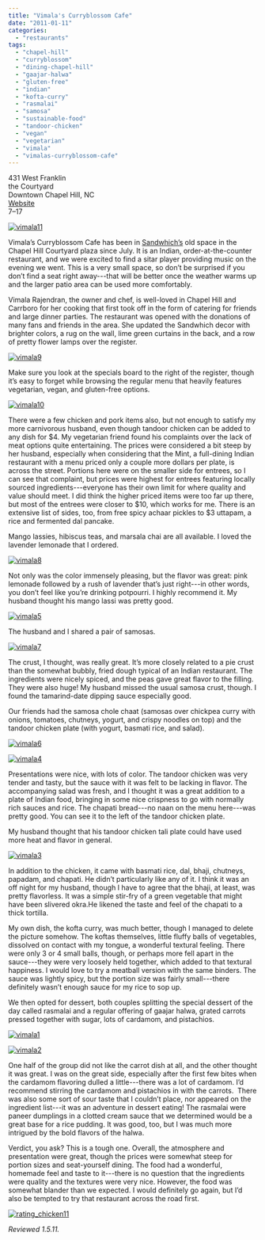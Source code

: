 ```yaml
---
title: "Vimala's Curryblossom Cafe"
date: "2011-01-11"
categories:
  - "restaurants"
tags:
  - "chapel-hill"
  - "curryblossom"
  - "dining-chapel-hill"
  - "gaajar-halwa"
  - "gluten-free"
  - "indian"
  - "kofta-curry"
  - "rasmalai"
  - "samosa"
  - "sustainable-food"
  - "tandoor-chicken"
  - "vegan"
  - "vegetarian"
  - "vimala"
  - "vimalas-curryblossom-cafe"
---
```


431 West Franklin\
the Courtyard\
Downtown Chapel Hill, NC\
[Website](http://www.curryblossom.com/)\
$7–$17




<div class="caption">

[![](http://s3.amazonaws.com/thegourmez-wpmedia/2011/01/vimala11.jpg "vimala11")](http://s3.amazonaws.com/thegourmez-wpmedia/2011/01/vimala11.jpg)</div>


Vimala’s Curryblossom Cafe has been in [Sandwhich’s](../../../../../?p=924) old space in the Chapel Hill Courtyard plaza since July. It is an Indian, order-at-the-counter restaurant, and we were excited to find a sitar player providing music on the evening we went. This is a very small space, so don’t be surprised if you don’t find a seat right away---that will be better once the weather warms up and the larger patio area can be used more comfortably.

Vimala Rajendran, the owner and chef, is well-loved in Chapel Hill and Carrboro for her cooking that first took off in the form of catering for friends and large dinner parties. The restaurant was opened with the donations of many fans and friends in the area. She updated the Sandwhich decor with brighter colors, a rug on the wall, lime green curtains in the back, and a row of pretty flower lamps over the register.

[![](http://s3.amazonaws.com/thegourmez-wpmedia/2011/01/vimala9.jpg "vimala9")](http://s3.amazonaws.com/thegourmez-wpmedia/2011/01/vimala9.jpg)

Make sure you look at the specials board to the right of the register, though it’s easy to forget while browsing the regular menu that heavily features vegetarian, vegan, and gluten-free options.

[![](http://s3.amazonaws.com/thegourmez-wpmedia/2011/01/vimala10.jpg "vimala10")](http://s3.amazonaws.com/thegourmez-wpmedia/2011/01/vimala10.jpg)

There were a few chicken and pork items also, but not enough to satisfy my more carnivorous husband, even though tandoor chicken can be added to any dish for $4. My vegetarian friend found his complaints over the lack of meat options quite entertaining. The prices were considered a bit steep by her husband, especially when considering that the Mint, a full-dining Indian restaurant with a menu priced only a couple more dollars per plate, is across the street. Portions here were on the smaller side for entrees, so I can see that complaint, but prices were highest for entrees featuring locally sourced ingredients---everyone has their own limit for where quality and value should meet. I did think the higher priced items were too far up there, but most of the entrees were closer to $10, which works for me. There is an extensive list of sides, too, from free spicy achaar pickles to $3 uttapam, a rice and fermented dal pancake.

Mango lassies, hibiscus teas, and marsala chai are all available. I loved the lavender lemonade that I ordered.

[![](http://s3.amazonaws.com/thegourmez-wpmedia/2011/01/vimala8.jpg "vimala8")](http://s3.amazonaws.com/thegourmez-wpmedia/2011/01/vimala8.jpg)

Not only was the color immensely pleasing, but the flavor was great: pink lemonade followed by a rush of lavender that’s just right---in other words, you don’t feel like you’re drinking potpourri. I highly recommend it. My husband thought his mango lassi was pretty good.

[![](http://s3.amazonaws.com/thegourmez-wpmedia/2011/01/vimala5.jpg "vimala5")](http://s3.amazonaws.com/thegourmez-wpmedia/2011/01/vimala5.jpg)

The husband and I shared a pair of samosas.

[![](http://s3.amazonaws.com/thegourmez-wpmedia/2011/01/vimala7.jpg "vimala7")](http://s3.amazonaws.com/thegourmez-wpmedia/2011/01/vimala7.jpg)

The crust, I thought, was really great. It’s more closely related to a pie crust than the somewhat bubbly, fried dough typical of an Indian restaurant. The ingredients were nicely spiced, and the peas gave great flavor to the filling. They were also huge! My husband missed the usual samosa crust, though. I found the tamarind-date dipping sauce especially good.

Our friends had the samosa chole chaat (samosas over chickpea curry with onions, tomatoes, chutneys, yogurt, and crispy noodles on top) and the tandoor chicken plate (with yogurt, basmati rice, and salad).

[![](http://s3.amazonaws.com/thegourmez-wpmedia/2011/01/vimala6.jpg "vimala6")](http://s3.amazonaws.com/thegourmez-wpmedia/2011/01/vimala6.jpg)

[![](http://s3.amazonaws.com/thegourmez-wpmedia/2011/01/vimala4.jpg "vimala4")](http://s3.amazonaws.com/thegourmez-wpmedia/2011/01/vimala4.jpg)

Presentations were nice, with lots of color. The tandoor chicken was very tender and tasty, but the sauce with it was felt to be lacking in flavor. The accompanying salad was fresh, and I thought it was a great addition to a plate of Indian food, bringing in some nice crispness to go with normally rich sauces and rice. The chapati bread---no naan on the menu here---was pretty good. You can see it to the left of the tandoor chicken plate.

My husband thought that his tandoor chicken tali plate could have used more heat and flavor in general.

[![](http://s3.amazonaws.com/thegourmez-wpmedia/2011/01/vimala3.jpg "vimala3")](http://s3.amazonaws.com/thegourmez-wpmedia/2011/01/vimala3.jpg)

In addition to the chicken, it came with basmati rice, dal, bhaji, chutneys, papadam, and chapati. He didn’t particularly like any of it. I think it was an off night for my husband, though I have to agree that the bhaji, at least, was pretty flavorless. It was a simple stir-fry of a green vegetable that might have been slivered okra.He likened the taste and feel of the chapati to a thick tortilla.

My own dish, the kofta curry, was much better, though I managed to delete the picture somehow. The koftas themselves, little fluffy balls of vegetables, dissolved on contact with my tongue, a wonderful textural feeling. There were only 3 or 4 small balls, though, or perhaps more fell apart in the sauce---they were very loosely held together, which added to that textural happiness. I would love to try a meatball version with the same binders. The sauce was lightly spicy, but the portion size was fairly small---there definitely wasn’t enough sauce for my rice to sop up.

We then opted for dessert, both couples splitting the special dessert of the day called rasmalai and a regular offering of gaajar halwa, grated carrots pressed together with sugar, lots of cardamom, and pistachios.

[![](http://s3.amazonaws.com/thegourmez-wpmedia/2011/01/vimala1.jpg "vimala1")](http://s3.amazonaws.com/thegourmez-wpmedia/2011/01/vimala1.jpg)

[![](http://s3.amazonaws.com/thegourmez-wpmedia/2011/01/vimala2.jpg "vimala2")](http://s3.amazonaws.com/thegourmez-wpmedia/2011/01/vimala2.jpg)

One half of the group did not like the carrot dish at all, and the other thought it was great. I was on the great side, especially after the first few bites when the cardamom flavoring dulled a little---there was a lot of cardamom. I’d recommend stirring the cardamom and pistachios in with the carrots.  There was also some sort of sour taste that I couldn’t place, nor appeared on the ingredient list---it was an adventure in dessert eating! The rasmalai were paneer dumplings in a clotted cream sauce that we determined would be a great base for a rice pudding. It was good, too, but I was much more intrigued by the bold flavors of the halwa.

Verdict, you ask? This is a tough one. Overall, the atmosphere and presentation were great, though the prices were somewhat steep for portion sizes and seat-yourself dining. The food had a wonderful, homemade feel and taste to it---there is no question that the ingredients were quality and the textures were very nice. However, the food was somewhat blander than we expected. I would definitely go again, but I’d also be tempted to try that restaurant across the road first.

[![](http://s3.amazonaws.com/thegourmez-wpmedia/2009/02/rating_chicken11.gif "rating_chicken11")](http://s3.amazonaws.com/thegourmez-wpmedia/2009/02/rating_chicken11.gif)

_Reviewed 1.5.11._
